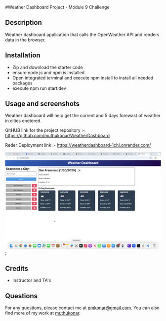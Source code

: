 #Weather Dashboard Project - Module 9 Challenge

## Description

Weather dashboard application that calls the OpenWeather API and renders data in the browser.

## Installation 

- Zip and download the starter code
- ensure node.js and npm is installed
- Open integrated terminal and execute npm install to install all needed packages  
- execute npm run start:dev



## Usage and screenshots

Weather dashboard will help get the current and 5 days forewast of weather in cities enetered.


GitHUB link for the project repository :-  https://github.com/muthukonar/WeatherDashboard

Reder Deployment link :- https://weatherdashboard-1chl.onrender.com/ 


!["Weather Dashboard screenshot”](./weatherscreen.png );




## Credits 
- Instructor and TA's



## Questions 
For any questions, please contact me at [pmkonar@gmail.com](mailto:pmkonar@gmail.com).
You can also find more of my work at [muthukonar](https://github.com/muthukonar).
